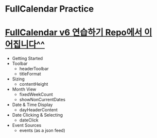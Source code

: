 # FullCalendar Practice

# [FullCalendar v6 연습하기 Repo에서 이어집니다^^](https://github.com/yanghyeonjin/fullcalendar-v6-practice)

- Getting Started
- Toolbar
  - headerToolbar
  - titleFormat
- Sizing
  - contentHeight
- Month View
  - fixedWeekCount
  - showNonCurrentDates
- Date & Time Display
  - dayHeaderContent
- Date Clicking & Selecting
  - dateClick
- Event Sources
  - events (as a json feed)
